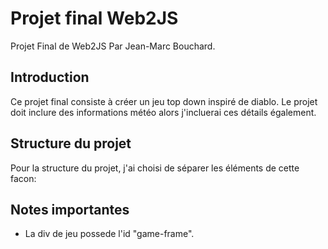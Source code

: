 # Projet final Web2JS
Projet Final de Web2JS Par Jean-Marc Bouchard.

## Introduction
Ce projet final consiste à créer un jeu top down inspiré de diablo. Le projet doit inclure des informations météo alors j'incluerai ces détails également.

## Structure du projet
Pour la structure du projet, j'ai choisi de séparer les éléments de cette facon:

## Notes importantes

- La div de jeu possede l'id "game-frame".